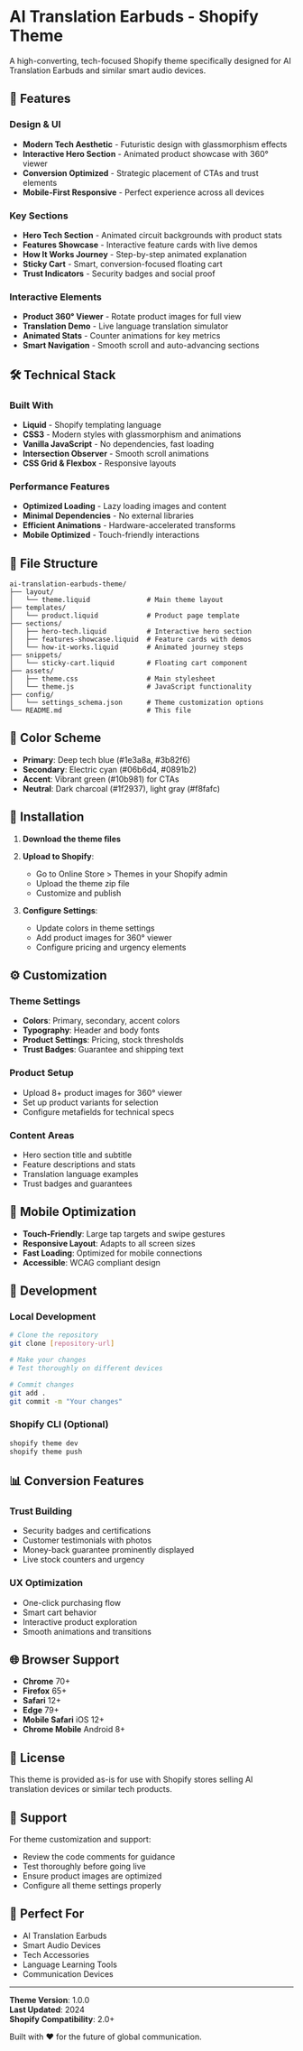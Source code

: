 # AI Translation Earbuds - Shopify Theme

A high-converting, tech-focused Shopify theme specifically designed for AI Translation Earbuds and similar smart audio devices.

## 🚀 Features

### Design & UI
- **Modern Tech Aesthetic** - Futuristic design with glassmorphism effects
- **Interactive Hero Section** - Animated product showcase with 360° viewer
- **Conversion Optimized** - Strategic placement of CTAs and trust elements
- **Mobile-First Responsive** - Perfect experience across all devices

### Key Sections
- **Hero Tech Section** - Animated circuit backgrounds with product stats
- **Features Showcase** - Interactive feature cards with live demos
- **How It Works Journey** - Step-by-step animated explanation
- **Sticky Cart** - Smart, conversion-focused floating cart
- **Trust Indicators** - Security badges and social proof

### Interactive Elements
- **Product 360° Viewer** - Rotate product images for full view
- **Translation Demo** - Live language translation simulator
- **Animated Stats** - Counter animations for key metrics
- **Smart Navigation** - Smooth scroll and auto-advancing sections

## 🛠️ Technical Stack

### Built With
- **Liquid** - Shopify templating language
- **CSS3** - Modern styles with glassmorphism and animations
- **Vanilla JavaScript** - No dependencies, fast loading
- **Intersection Observer** - Smooth scroll animations
- **CSS Grid & Flexbox** - Responsive layouts

### Performance Features
- **Optimized Loading** - Lazy loading images and content
- **Minimal Dependencies** - No external libraries
- **Efficient Animations** - Hardware-accelerated transforms
- **Mobile Optimized** - Touch-friendly interactions

## 📁 File Structure

```
ai-translation-earbuds-theme/
├── layout/
│   └── theme.liquid              # Main theme layout
├── templates/
│   └── product.liquid            # Product page template
├── sections/
│   ├── hero-tech.liquid          # Interactive hero section
│   ├── features-showcase.liquid  # Feature cards with demos
│   └── how-it-works.liquid       # Animated journey steps
├── snippets/
│   └── sticky-cart.liquid        # Floating cart component
├── assets/
│   ├── theme.css                 # Main stylesheet
│   └── theme.js                  # JavaScript functionality
├── config/
│   └── settings_schema.json      # Theme customization options
└── README.md                     # This file
```

## 🎨 Color Scheme

- **Primary**: Deep tech blue (#1e3a8a, #3b82f6)
- **Secondary**: Electric cyan (#06b6d4, #0891b2)
- **Accent**: Vibrant green (#10b981) for CTAs
- **Neutral**: Dark charcoal (#1f2937), light gray (#f8fafc)

## 🚀 Installation

1. **Download the theme files**
2. **Upload to Shopify**:
   - Go to Online Store > Themes in your Shopify admin
   - Upload the theme zip file
   - Customize and publish

3. **Configure Settings**:
   - Update colors in theme settings
   - Add product images for 360° viewer
   - Configure pricing and urgency elements

## ⚙️ Customization

### Theme Settings
- **Colors**: Primary, secondary, accent colors
- **Typography**: Header and body fonts
- **Product Settings**: Pricing, stock thresholds
- **Trust Badges**: Guarantee and shipping text

### Product Setup
- Upload 8+ product images for 360° viewer
- Set up product variants for selection
- Configure metafields for technical specs

### Content Areas
- Hero section title and subtitle
- Feature descriptions and stats
- Translation language examples
- Trust badges and guarantees

## 📱 Mobile Optimization

- **Touch-Friendly**: Large tap targets and swipe gestures
- **Responsive Layout**: Adapts to all screen sizes
- **Fast Loading**: Optimized for mobile connections
- **Accessible**: WCAG compliant design

## 🔧 Development

### Local Development
```bash
# Clone the repository
git clone [repository-url]

# Make your changes
# Test thoroughly on different devices

# Commit changes
git add .
git commit -m "Your changes"
```

### Shopify CLI (Optional)
```bash
shopify theme dev
shopify theme push
```

## 📊 Conversion Features

### Trust Building
- Security badges and certifications
- Customer testimonials with photos
- Money-back guarantee prominently displayed
- Live stock counters and urgency

### UX Optimization
- One-click purchasing flow
- Smart cart behavior
- Interactive product exploration
- Smooth animations and transitions

## 🌐 Browser Support

- **Chrome** 70+
- **Firefox** 65+
- **Safari** 12+
- **Edge** 79+
- **Mobile Safari** iOS 12+
- **Chrome Mobile** Android 8+

## 📄 License

This theme is provided as-is for use with Shopify stores selling AI translation devices or similar tech products.

## 🤝 Support

For theme customization and support:
- Review the code comments for guidance
- Test thoroughly before going live
- Ensure product images are optimized
- Configure all theme settings properly

## 🎯 Perfect For

- AI Translation Earbuds
- Smart Audio Devices
- Tech Accessories
- Language Learning Tools
- Communication Devices

---

**Theme Version**: 1.0.0  
**Last Updated**: 2024  
**Shopify Compatibility**: 2.0+

Built with ❤️ for the future of global communication. 